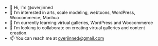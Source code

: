 - 👋 Hi, I’m @overjinned
- 👀 I’m interested in arts, scale modeling, webtoons, WordPress, Woocommerce, Manhua
- 🌱 I’m currently learning virtual galleries, WordPress and Woocommerce
- 💞️ I’m looking to collaborate on creating virtual galleries and content creation.
- 📫 You can reach me at overjinned@gmail.com

<!---
overjinned is seeking help from web developers and programmers...
--->
